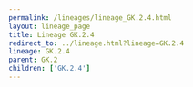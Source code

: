 ```yaml
---
permalink: /lineages/lineage_GK.2.4.html
layout: lineage_page
title: Lineage GK.2.4
redirect_to: ../lineage.html?lineage=GK.2.4
lineage: GK.2.4
parent: GK.2
children: ['GK.2.4']
---
```

